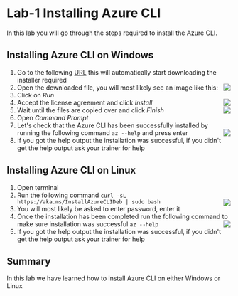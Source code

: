 # Lab-1 Installing Azure CLI

In this lab you will go through the steps required to install the Azure CLI.

## Installing Azure CLI on Windows
1. Go to the following [URL](https://aka.ms/installazurecliwindows) this will automatically start downloading the 
installer required
2. Open the downloaded file, you will most likely see an image like this:
    <img align="right" src="https://imgur.com/mq4ifPX.png">
3. Click on *Run*
4. Accept the license agreement and click *Install*
    <img align="right" src="https://imgur.com/bCxkRBt.png">
5. Wait until the files are copied over and click *Finish*
    <img align="right" src="https://imgur.com/M7FpuLz.png">
6. Open *Command Prompt*
7. Let's check that the Azure CLI has been successfully installed by running the following command
`az --help` and press enter
    <img align="right" src="https://imgur.com/wMIcO7n.png">
8. If you got the help output the installation was successful, if you didn't get the help output ask your trainer for help

## Installing Azure CLI on Linux
1. Open terminal
2. Run the following command `curl -sL https://aka.ms/InstallAzureCLIDeb | sudo bash`
    <img align="right" src="https://imgur.com/unsKxs0.png">
3. You will most likely be asked to enter password, enter it
4. Once the installation has been completed run the following command to make sure installation was successful
`az --help`
    <img align="right" src="https://imgur.com/4dwOni0.png">
5. If you got the help output the installation was successful, if you didn't get the help output ask your trainer for help

## Summary

In this lab we have learned how to install Azure CLI on either Windows or Linux

